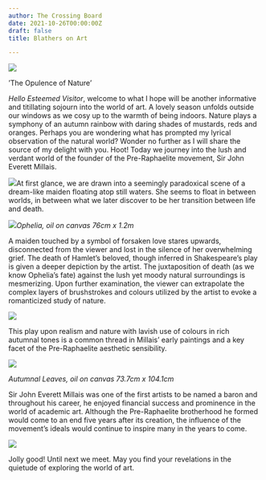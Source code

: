 ```yaml
---
author: The Crossing Board
date: 2021-10-26T00:00:00Z
draft: false
title: Blathers on Art

---
```

![](/images/news/blathers-3.png)

’The Opulence of Nature’

_Hello Esteemed Visitor_, welcome to what I hope will be another informative and titillating sojourn into the world of art. A lovely season unfolds outside our windows as we cosy up to the warmth of being indoors. Nature plays a symphony of an autumn rainbow with daring shades of mustards, reds and oranges. Perhaps you are wondering what has prompted my lyrical observation of the natural world? Wonder no further as I will share the source of my delight with you. Hoot! Today we journey into the lush and verdant world of the founder of the Pre-Raphaelite movement, Sir John Everett Millais.

![](/images/news/2913e50cedd84490a1e0b9b51ce71e6e.jpeg)At first glance, we are drawn into a seemingly paradoxical scene of a dream-like maiden floating atop still waters. She seems to float in between worlds, in between what we later discover to be her transition between life and death.

![](/images/news/dca82d271a684f5c83ddaa547d903629.jpeg)_Ophelia, oil on canvas 76cm x 1.2m_

A maiden touched by a symbol of forsaken love stares upwards, disconnected from the viewer and lost in the silence of her overwhelming grief. The death of Hamlet’s beloved, though inferred in Shakespeare’s play is given a deeper depiction by the artist. The juxtaposition of death (as we know Ophelia’s fate) against the lush yet moody natural surroundings is mesmerizing. Upon further examination, the viewer can extrapolate the complex layers of brushstrokes and colours utilized by the artist to evoke a romanticized study of nature.

![](/images/news/1da864e1e3d14496a09dc3aaa62b1d5d.jpeg)

This play upon realism and nature with lavish use of colours in rich autumnal tones is a common thread in Millais’ early paintings and a key facet of the Pre-Raphaelite aesthetic sensibility.

![](/images/news/9ad4fc0566984ce091d9ab9818ccdf4f.jpeg)

_Autumnal Leaves, oil on canvas 73.7cm x 104.1cm_

Sir John Everett Millais was one of the first artists to be named a baron and throughout his career, he enjoyed financial success and prominence in the world of academic art. Although the Pre-Raphaelite brotherhood he formed would come to an end five years after its creation, the influence of the movement’s ideals would continue to inspire many in the years to come.

![](/images/news/6739cc3d1c8644738bb084ddfa529917.jpeg)

Jolly good! Until next we meet. May you find your revelations in the quietude of exploring the world of art.